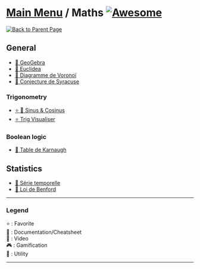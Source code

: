 # [Main Menu](../README.md) / Maths [![Awesome](https://awesome.re/badge-flat.svg)](https://awesome.re)

[![Back to Parent Page](https://img.shields.io/badge/-Back_to_Parent_Page-blue?style=for-the-badge)](../README.md)

## General
- [:wrench: GeoGebra](https://www.geogebra.org/)
- [:wrench: Euclidea](https://www.euclidea.xyz/)
- [:book: Diagramme de Voronoï](https://fr.wikipedia.org/wiki/Diagramme_de_Vorono%C3%AF)
- [:book: Conjecture de Syracuse](https://fr.wikipedia.org/wiki/Conjecture_de_Syracuse)

### Trigonometry
- [:star: :book: Sinus & Cosinus](https://wordsandbuttons.online/sine_and_cosine.html)
- [:star: Trig Visualiser](https://joeiddon.github.io/trig_visualiser/)

### Boolean logic
- [:book: Table de Karnaugh](https://fr.wikipedia.org/wiki/Table_de_Karnaugh)

## Statistics
- [:book: Série temporelle](https://fr.wikipedia.org/wiki/S%C3%A9rie_temporelle)
- [:book: Loi de Benford](https://fr.wikipedia.org/wiki/Loi_de_Benford)

---

### Legend
:star: : Favorite\
:book: : Documentation/Cheatsheet\
:movie_camera: : Video\
:video_game: : Gamification\
:wrench: : Utility

---
